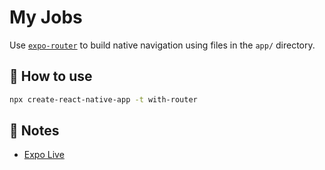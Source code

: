 # My Jobs

Use [`expo-router`](https://expo.github.io/router) to build native navigation using files in the `app/` directory.

## 🚀 How to use

```sh
npx create-react-native-app -t with-router
```

## 📝 Notes

- [Expo Live](https://expo.dev/@mahmoudbebars/MBJobs?serviceType=classic&distribution=expo-go)
